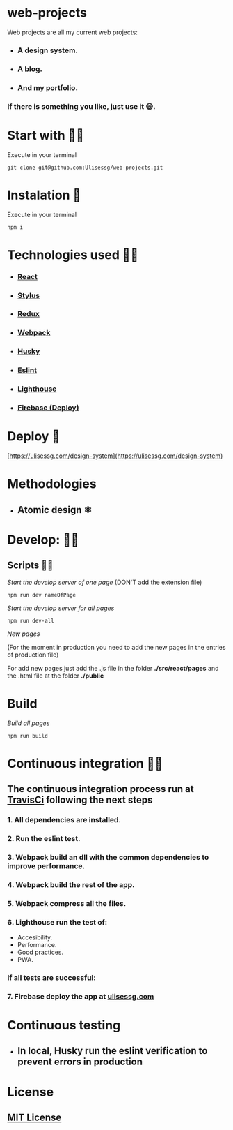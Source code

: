 # web-projects

Web projects are all my current web projects:

- ### A design system.
- ### A blog.
- ### And my portfolio.

### If there is something you like, just use it 😄.

# Start with 👩‍🚀

Execute in your terminal

    git clone git@github.com:Ulisessg/web-projects.git

# Instalation 🔧

Execute in your terminal

    npm i

# Technologies used 👨‍💻

- ### [React](https://github.com/facebook/react)
- ### [Stylus](https://stylus-lang.com/)
- ### [Redux](https://github.com/reduxjs/redux)
- ### [Webpack](https://github.com/webpack/webpack)
- ### [Husky](https://github.com/typicode/husky)
- ### [Eslint](https://github.com/eslint/eslint)
- ### [Lighthouse](https://github.com/GoogleChrome/lighthouse-ci)
- ### [Firebase (Deploy)](https://github.com/firebase/firebase-tools)

# Deploy 🚀

[https://ulisessg.com/design-system](https://ulisessg.com/design-system)

# Methodologies

- ## Atomic design ⚛

# Develop: 👷‍♀️

## Scripts 🏃‍♀️

_Start the develop server of one page_ (DON'T add the extension file)

    npm run dev nameOfPage

_Start the develop server for all pages_

    npm run dev-all

_New pages_

(For the moment in production you need to add the new pages in the entries of production file)

For add new pages just add the .js file in the folder **./src/react/pages** and the .html file at the folder **./public**

# Build

_Build all pages_

    npm run build

# Continuous integration 👷‍♂️

## The continuous integration process run at [TravisCi](https://travis-ci.org/) following the next steps

### 1. All dependencies are installed.

### 2. Run the eslint test.

### 3. Webpack build an dll with the common dependencies to improve performance.

### 4. Webpack build the rest of the app.

### 5. Webpack compress all the files.

### 6. Lighthouse run the test of:

- Accesibility.
- Performance.
- Good practices.
- PWA.

### **If all tests are successful:**

### 7. Firebase deploy the app at [ulisessg.com](https://ulisessg.com/design-system)

# Continuous testing

- ## In local, Husky run the eslint verification to prevent errors in production

# License

## [MIT License](./LICENSE)
